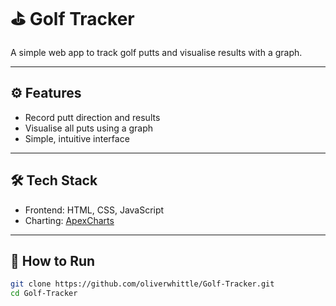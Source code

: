 # ⛳ Golf Tracker

A simple web app to track golf putts and visualise results with a graph.

---

## ⚙️ Features

- Record putt direction and results
- Visualise all puts using a graph
- Simple, intuitive interface

---

## 🛠 Tech Stack

- Frontend: HTML, CSS, JavaScript
- Charting: [ApexCharts](https://apexcharts.com/)  

---

## 🚀 How to Run

  ```bash
  git clone https://github.com/oliverwhittle/Golf-Tracker.git
  cd Golf-Tracker
